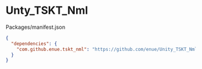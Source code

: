 # Unty_TSKT_Nml

Packages/manifest.json

```json
{
  "dependencies": {
    "com.github.enue.tskt_nml": "https://github.com/enue/Unity_TSKT_Nml.git",
  }
}
```
